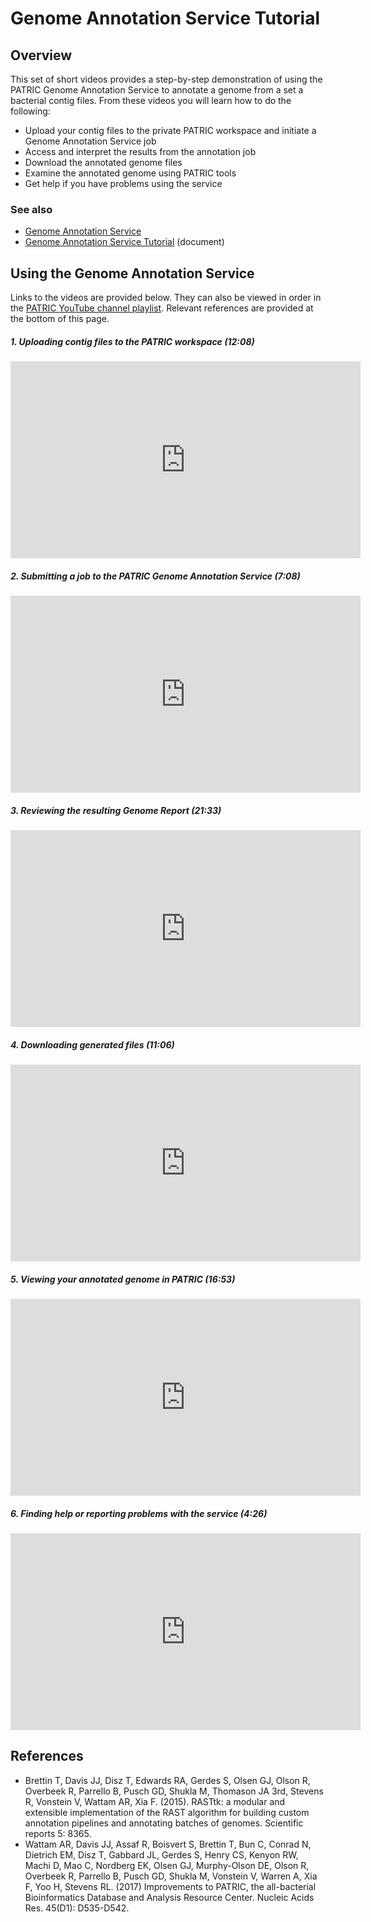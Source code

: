 # Genome Annotation Service Tutorial

## Overview
This set of short videos provides a step-by-step demonstration of using the PATRIC Genome Annotation Service to annotate a genome from a set a bacterial contig files. From these videos you will learn how to do the following:

* Upload your contig files to the private PATRIC workspace and initiate a Genome Annotation Service job
* Access and interpret the results from the annotation job
* Download the annotated genome files
* Examine the annotated genome using PATRIC tools
* Get help if you have problems using the service

### See also
* [Genome Annotation Service](https://patricbrc.org/app/Annotation)
* [Genome Annotation Service Tutorial](https://docs.patricbrc.org/tutorial/genome_annotation/annotation.html) (document)

## Using the Genome Annotation Service

Links to the videos are provided below.  They can also be viewed in order in the [PATRIC YouTube channel playlist](https://www.youtube.com/watch?v=IOo3POYtCKs&list=PLsstVALeacELn_vRu1tm7654_pdnm6lQT). Relevant references are provided at the bottom of this page.

##### 1. Uploading contig files to the PATRIC workspace (12:08)
<iframe width="560" height="315" src="https://www.youtube.com/embed/IOo3POYtCKs" frameborder="0" allow="accelerometer; autoplay; encrypted-media; gyroscope; picture-in-picture" allowfullscreen></iframe>

##### 2. Submitting a job to the PATRIC Genome Annotation Service (7:08)
<iframe width="560" height="315" src="https://www.youtube.com/embed/dnopNXkJM6U" frameborder="0" allow="accelerometer; autoplay; encrypted-media; gyroscope; picture-in-picture" allowfullscreen></iframe>

##### 3. Reviewing the resulting Genome Report (21:33)
<iframe width="560" height="315" src="https://www.youtube.com/embed/R4nWHC2921A" frameborder="0" allow="accelerometer; autoplay; encrypted-media; gyroscope; picture-in-picture" allowfullscreen></iframe>

##### 4. Downloading generated files (11:06)
<iframe width="560" height="315" src="https://www.youtube.com/embed/2oiBZIuQAXE" frameborder="0" allow="accelerometer; autoplay; encrypted-media; gyroscope; picture-in-picture" allowfullscreen></iframe>

##### 5. Viewing your annotated genome in PATRIC (16:53)
<iframe width="560" height="315" src="https://www.youtube.com/embed/YIO-ssRz42g" frameborder="0" allow="accelerometer; autoplay; encrypted-media; gyroscope; picture-in-picture" allowfullscreen></iframe>

##### 6. Finding help or reporting problems with the service (4:26)
<iframe width="560" height="315" src="https://www.youtube.com/embed/Byq98NNxWQ4" frameborder="0" allow="accelerometer; autoplay; encrypted-media; gyroscope; picture-in-picture" allowfullscreen></iframe>

## References
* Brettin T, Davis JJ, Disz T, Edwards RA, Gerdes S, Olsen GJ, Olson R, Overbeek R, Parrello B, Pusch GD, Shukla M, Thomason JA 3rd, Stevens R, Vonstein V, Wattam AR, Xia F. (2015). RASTtk: a modular and extensible implementation of the RAST algorithm for building custom annotation pipelines and annotating batches of genomes. Scientific reports 5: 8365.
* Wattam AR, Davis JJ, Assaf R, Boisvert S, Brettin T, Bun C, Conrad N, Dietrich EM, Disz T, Gabbard JL, Gerdes S, Henry CS, Kenyon RW, Machi D, Mao C, Nordberg EK, Olsen GJ, Murphy-Olson DE, Olson R, Overbeek R, Parrello B, Pusch GD, Shukla M, Vonstein V, Warren A, Xia F, Yoo H, Stevens RL. (2017) Improvements to PATRIC, the all-bacterial Bioinformatics Database and Analysis Resource Center. Nucleic Acids Res. 45(D1): D535-D542.




